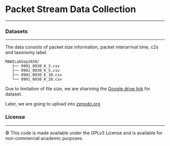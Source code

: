 # Packet Stream Data Collection
***

### Datasets
***
The data consists of packet size information, packet interarrival time, c2s and taxonomy label.

```
MAWILabSep2020/
   ├── 0901_0930_K_3.csv
   ├── 0901_0930_K_5.csv
   ├── 0901_0930_K_10.csv
   └── 0901_0930_K_20.csv
```
Due to limitation of file size, we are sharining the [Google drive link](https://drive.google.com/drive/folders/1iLoW97uCg3tirV0MdnYxqo9CveHMXmYW?usp=sharing
) for dataset.

Later, we are going to upload into [zenodo.org](https://zenodo.org/)

### License
***
© This code is made available under the GPLv3 License and is available for non-commercial academic purposes.


